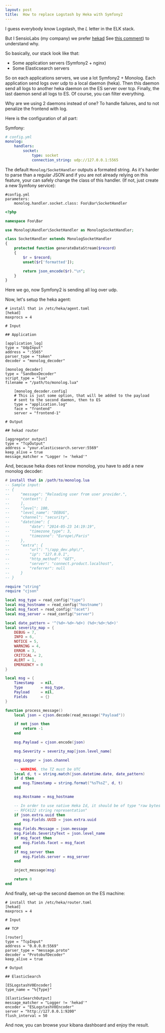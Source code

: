 ```yaml
---
layout: post
title:  How to replace Logstash by Heka with Symfony2
---
```


I guess everybody know Logstash, the _L_ letter in the ELK stack.

But I SensioLabs (my company) we prefer [hekad](https://hekad.readthedocs.org/en/v0.7.1/)
See [this comment](https://blog.mozilla.org/services/2013/04/30/introducing-heka/comment-page-1/#comment-163))
to understand why.

So basically, our stack look like that:

* Some application servers (Symfony2 + nginx)
* Some Elasticsearch servers

So on each applications servers, we use a lot Symfony2 + Monolog. Each
application send logs over udp to a local daemon (heka). Then this daemon send
all logs to another heka daemon on the ES server over tcp. Finally, the last
daemon send all logs to ES. Of course, you can filter everything.

Why are we using 2 daemons instead of one? To handle failures, and to not
penalize the frontend with log.

Here is the configuration of all part:

Symfony:

```yaml
# config.yml
monolog:
    handlers:
        socket:
            type: socket
            connection_string: udp://127.0.0.1:5565
```

The default `Monolog/SocketHandler` outputs a formated string. As it's harder to
parse than a regular JSON and if you are not already relying on this feature,
your can safely change the class of this handler. (If not, just create a new
Symfony service):

```
#config.yml
parameters:
    monolog.handler.socket.class: Foo\Bar\SocketHandler
```

```php
<?php

namespace Foo\Bar

use Monolog\Handler\SocketHandler as MonologSocketHandler;

class SocketHandler extends MonologSocketHandler
{
    protected function generateDataStream($record)
    {
        $r = $record;
        unset($r['formatted']);

        return json_encode($r)."\n";
    }
}
```

Here we go, now Symfony2 is sending all log over udp.

Now, let's setup the heka agent:

```
# install that in /etc/heka/agent.toml
[hekad]
maxprocs = 4

# Input

## Application

[application_log]
type = "UdpInput"
address = ":5565"
parser_type = "token"
decoder = "monolog_decoder"

[monolog_decoder]
type = "SandboxDecoder"
script_type = "lua"
filename = "/path/to/monolog.lua"

    [monolog_decoder.config]
    # This is just some option, that will be added to the payload
    # sent to the second daemon, then to ES
    type = "application.log"
    face = "frontend"
    server = "frontend-1"

# Output

## hekad router

[aggregator_output]
type = "TcpOutput"
address = "your.elasticsearch.server:5569"
keep_alive = true
message_matcher = "Logger != 'hekad'"
```

And, because heka does not know monolog, you have to add a new monolog decoder:

```lua
# install that in /path/to/monolog.lua
-- Sample input:
-- {
--     "message": "Reloading user from user provider.",
--     "context": [
--     ],
--     "level": 100,
--     "level_name": "DEBUG",
--     "channel": "security",
--     "datetime": {
--         "date": "2014-05-23 14:19:19",
--         "timezone_type": 3,
--         "timezone": "Europe\/Paris"
--     },
--     "extra": {
--         "url": "\/app_dev.php\/",
--         "ip": "127.0.0.1",
--         "http_method": "GET",
--         "server": "connect.product.localhost",
--         "referrer": null
--     }
-- }

require "string"
require "cjson"

local msg_type = read_config("type")
local msg_hostname = read_config("hostname")
local msg_facet = read_config("facet")
local msg_server = read_config("server")

local date_pattern = '^(%d+-%d+-%d+) (%d+:%d+:%d+)'
local severity_map = {
    DEBUG = 7,
    INFO = 6,
    NOTICE = 5,
    WARNING = 4,
    ERROR = 3,
    CRITICAL = 2,
    ALERT = 1,
    EMERGENCY = 0
}

local msg = {
    Timestamp   = nil,
    Type        = msg_type,
    Payload     = nil,
    Fields      = {}
}

function process_message()
    local json = cjson.decode(read_message("Payload"))

    if not json then
        return -1
    end

    msg.Payload = cjson.encode(json)

    msg.Severity = severity_map[json.level_name]

    msg.Logger = json.channel

    -- WARNING, the TZ must be UTC
    local d, t = string.match(json.datetime.date, date_pattern)
    if d then
        msg.Timestamp = string.format("%sT%sZ", d, t)
    end

    msg.Hostname = msg_hostname

    -- In order to use native Heka Id, it should be of type "raw bytes or
    -- RFC4122 string representation"
    if json.extra.uuid then
        msg.Fields.UUID = json.extra.uuid
    end
    msg.Fields.Message = json.message
    msg.Fields.SeverityText = json.level_name
    if msg_facet then
        msg.Fields.facet = msg_facet
    end
    if msg_server then
        msg.Fields.server = msg_server
    end

    inject_message(msg)

    return 0
end
```

And finally, set-up the second daemon on the ES machine:

```
# install that in /etc/heka/router.toml
[hekad]
maxprocs = 4

# Input

## TCP

[router]
type = "TcpInput"
address = "0.0.0.0:5569"
parser_type = "message.proto"
decoder = "ProtobufDecoder"
keep_alive = true

# Output

## ElasticSearch

[ESLogstashV0Encoder]
type_name = "%{Type}"

[ElasticSearchOutput]
message_matcher = "Logger != 'hekad'"
encoder = "ESLogstashV0Encoder"
server = "http://127.0.0.1:9200"
flush_interval = 50
```

And now, you can browse your kibana dashboard and enjoy the result.
